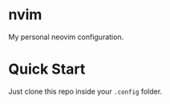 # nvim

My personal neovim configuration.

# Quick Start

Just clone this repo inside your `.config` folder.
